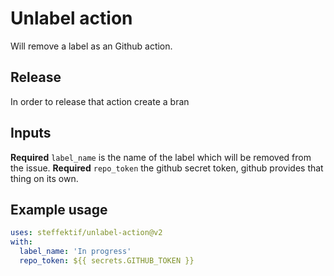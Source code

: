 # Unlabel action 
Will remove a label as an Github action. 

## Release 
In order to release that action create a bran

## Inputs
**Required** `label_name` is the name of the label which will be removed from the issue.
**Required** `repo_token` the github secret token, github provides that thing on its own.

## Example usage

```yml
uses: steffektif/unlabel-action@v2
with:
  label_name: 'In progress'
  repo_token: ${{ secrets.GITHUB_TOKEN }}
```
